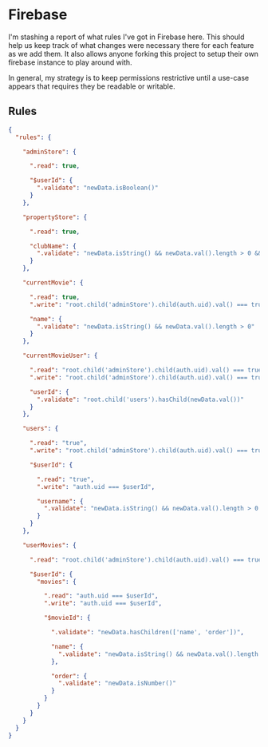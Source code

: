 # Firebase

I'm stashing a report of what rules I've got in Firebase here. This should help us keep track of what changes were necessary there for each feature as we add them. It also allows anyone forking this project to setup their own firebase instance to play around with.

In general, my strategy is to keep permissions restrictive until a use-case appears that requires they be readable or writable.

## Rules

```json
{
  "rules": {

    "adminStore": {

      ".read": true,

      "$userId": {
        ".validate": "newData.isBoolean()"
      }
    },

    "propertyStore": {

      ".read": true,

      "clubName": {
        ".validate": "newData.isString() && newData.val().length > 0 && newData.val().length <= 50"
      }
    },

    "currentMovie": {

      ".read": true,
      ".write": "root.child('adminStore').child(auth.uid).val() === true",

      "name": {
        ".validate": "newData.isString() && newData.val().length > 0"
      }
    },

    "currentMovieUser": {

      ".read": "root.child('adminStore').child(auth.uid).val() === true",
      ".write": "root.child('adminStore').child(auth.uid).val() === true",

      "userId": {
        ".validate": "root.child('users').hasChild(newData.val())"
      }
    },

    "users": {

      ".read": "true",
      ".write": "root.child('adminStore').child(auth.uid).val() === true",

      "$userId": {

        ".read": "true",
        ".write": "auth.uid === $userId",

        "username": {
          ".validate": "newData.isString() && newData.val().length > 0 && newData.val().length <= 50"
        }
      }
    },

    "userMovies": {

      ".read": "root.child('adminStore').child(auth.uid).val() === true",

      "$userId": {
        "movies": {

          ".read": "auth.uid === $userId",
          ".write": "auth.uid === $userId",

          "$movieId": {

            ".validate": "newData.hasChildren(['name', 'order'])",

            "name": {
              ".validate": "newData.isString() && newData.val().length > 0"
            },

            "order": {
              ".validate": "newData.isNumber()"
            }
          }
        }
      }
    }
  }
}
```
